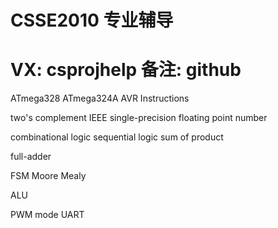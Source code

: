 # CSSE2010 专业辅导 
# VX: csprojhelp 备注: github

ATmega328 ATmega324A  AVR Instructions

two's complement IEEE single-precision floating point number 

combinational logic sequential logic sum of product 

full-adder

FSM Moore Mealy 

ALU

PWM mode UART 
